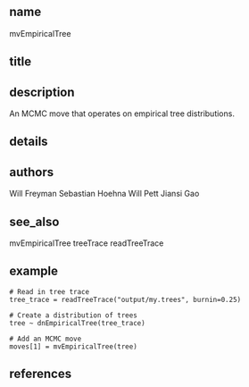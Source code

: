 ## name
mvEmpiricalTree
## title
## description
An MCMC move that operates on empirical tree distributions.
## details
## authors
Will Freyman
Sebastian Hoehna
Will Pett
Jiansi Gao
## see_also
mvEmpiricalTree
treeTrace
readTreeTrace
## example
	# Read in tree trace
	tree_trace = readTreeTrace("output/my.trees", burnin=0.25)
	
	# Create a distribution of trees
	tree ~ dnEmpiricalTree(tree_trace)
	
	# Add an MCMC move
	moves[1] = mvEmpiricalTree(tree)
	
## references
